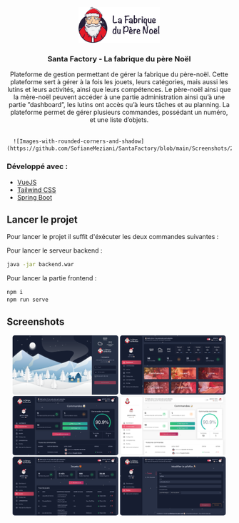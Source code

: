<p align="center">
  <a href="https://github.com/SofianeMeziani/SantaFactory">
    <img src="https://github.com/SofianeMeziani/SantaFactory/blob/main/public/logo.png" alt="Logo" width="auto" height="80">
  </a>

  <h3 align="center">Santa Factory - La fabrique du père Noël</h3>

  <p align="center">
    Plateforme de gestion permettant de gérer la fabrique du père-noël. Cette plateforme sert à gérer à la fois les jouets, leurs catégories, mais aussi les lutins et leurs activités, ainsi que leurs compétences. Le père-noël ainsi que la mère-noël peuvent accéder à une partie administration ainsi qu’à une partie ”dashboard”, les lutins ont accès qu’à leurs tâches et au planning.
La plateforme permet de gérer plusieurs commandes, possédant un numéro, et une liste d’objets.
    <br />
  <br />

  </p>
  
      ![Images-with-rounded-corners-and-shadow](https://github.com/SofianeMeziani/SantaFactory/blob/main/Screenshots/2.png)
</p>

### Développé avec :

* [VueJS](https://vuejs.org)
* [Tailwind CSS](https://tailwindcss.com)
* [Spring Boot](https://spring.io/projects/spring-boot)


## Lancer le projet

Pour lancer le projet il suffit d'éxécuter les deux commandes suivantes :

Pour lancer le serveur backend :

  ```sh
  java -jar backend.war
  ```
Pour lancer la partie frontend :

  ```sh
  npm i
  npm run serve
  ```
  
  ## Screenshots
  
  <div align="center">
    <img src="https://github.com/SofianeMeziani/SantaFactory/blob/main/Screenshots/1.png" alt="Accueil" width="47%" height="auto" style="border-radius: 5px" class="rounded-1">
  <img src="https://github.com/SofianeMeziani/SantaFactory/blob/main/Screenshots/2.png" alt="Accueil" width="47%" height="auto" style="border-radius: 5px" class="rounded-1">
  <img src="https://github.com/SofianeMeziani/SantaFactory/blob/main/Screenshots/3.png" alt="Accueil" width="47%" height="auto" style="border-radius: 5px" class="rounded-1">
  <img src="https://github.com/SofianeMeziani/SantaFactory/blob/main/Screenshots/4.png" alt="Accueil" width="47%" height="auto" style="border-radius: 5px" class="rounded-1">
  <img src="https://github.com/SofianeMeziani/SantaFactory/blob/main/Screenshots/5.png" alt="Accueil" width="47%" height="auto" style="border-radius: 5px" class="rounded-1">
  <img src="https://github.com/SofianeMeziani/SantaFactory/blob/main/Screenshots/7.png" alt="Accueil" width="47%" height="auto" style="border-radius: 5px" class="rounded-1">
  </div>
